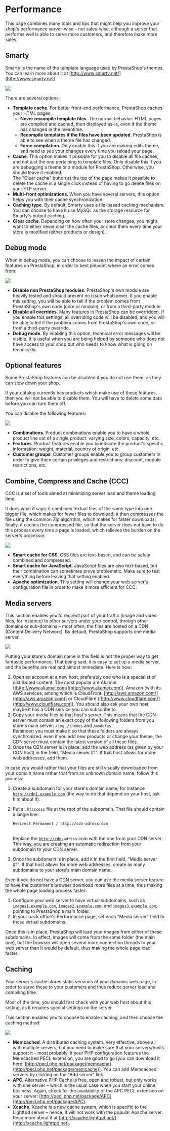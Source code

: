 # Performance

This page combines many tools and tips that might help you improve your shop's performance server-wise – not sales-wise, although a server that performs well is able to serve more customers, and therefore make more sales.

## Smarty <a href="performance-smarty" id="performance-smarty"></a>

Smarty is the name of the template language used by PrestaShop's themes. You can learn more about it at [http://www.smarty.net/](http://www.smarty.net).

![](<../../../.gitbook/assets/51839999 (4) (4) (4).png>)

There are several options:

* **Template cache**. For better front-end performance, PrestaShop caches your HTML pages.
  * **Never recompile template files**. The normal behavior: HTML pages are compiled and cached, then displayed as-is, even if the theme has changed in the meantime.
  * **Recompile templates if the files have been updated**. PrestaShop is able to see when a theme file has changed.
  * **Force compilation**. Only enable this if you are making edits theme, and need to see your changes every time you reload your page.
* **Cache**. This option makes it possible for you to disable all file caches, and not just the one pertaining to template files. Only disable this if you are debugging a theme or a module for PrestaShop. Otherwise, you should leave it enabled.\
  The "Clear cache" button at the top of the page makes it possible to delete the cache in a single click instead of having to go delete files on your FTP server.
* **Multi-front optimizations**. When you have several servers, this option helps you with their cache synchronization.
* **Caching type**. By default, Smarty uses a file-based caching mechanism. You can choose to have it use MySQL as the storage resource for Smarty's output caching.
* **Clear cache**. Depending on how often your store changes, you might want to either never clear the cache files, or clear them every time your store is modified (either products or design).

## Debug mode <a href="performance-debugmode" id="performance-debugmode"></a>

When in debug mode, you can choose to lessen the impact of certain features on PrestaShop, in order to best pinpoint where an error comes from:

![](<../../../.gitbook/assets/51840000 (4) (4).png>)

* **Disable non PrestaShop modules**. PrestaShop's own module are heavily tested and should present no issue whatsoever. If you enable this setting, you will be able to tell if the problem comes from PrestaShop's own code (core or module), or from a third-party module.
* **Disable all overrides**. Many features in PrestaShop can be overridden. If you enable this settings, all overriding code will be disabled, and you will be able to tell if the problem comes from PrestaShop's own code, or from a third-party override.
* **Debug mode**. By enabling this option, technical error messages will be visible. It is useful when you are being helped by someone who does not have access to your shop but who needs to know what is going on technically.

## Optional features <a href="performance-optionalfeatures" id="performance-optionalfeatures"></a>

Some PrestaShop features can be disabled if you do not use them, as they can slow down your shop.

If your catalog currently has products which make use of these features, then you will not be able to disable them. You will have to delete some data before you can turn them off.

You can disable the following features:

![](<../../../.gitbook/assets/43417621 (4) (4).png>)

* **Combinations**. Product combinations enable you to have a whole product line out of a single product: varying size, colors, capacity, etc.
* **Features**. Product features enable you to indicate the product's specific information: weight, material, country of origin, etc.
* **Customer groups**. Customer groups enable you to group customers in order to give them certain privileges and restrictions: discount, module restrictions, etc.

## Combine, Compress and Cache (CCC) <a href="performance-combine-compressandcache-ccc" id="performance-combine-compressandcache-ccc"></a>

CCC is a set of tools aimed at minimizing server load and theme loading time.

It does what it says: it combines textual files of the same type into one bigger file, which makes for fewer files to download; it then compresses the file using the common Zip algorithm, which makes for faster downloads; finally, it caches the compressed file, so that the server does not have to do this process every time a page is loaded, which relieves the burden on the server's processor.

![](<../../../.gitbook/assets/51840001 (4) (4) (1).png>)

* **Smart cache for CSS**. CSS files are text-based, and can be safely combined and compressed.
* **Smart cache for JavaScript**. JavaScript files are also text-based, but their combination can sometimes prove problematic. Make sure to test everything before leaving that setting enabled.
* **Apache optimization**. This setting will change your web server's configuration file in order to make it more efficient for CCC.

## Media servers <a href="performance-mediaservers" id="performance-mediaservers"></a>

This section enables you to redirect part of your traffic (image and video files, for instance) to other servers under your control, through other domains or sub-domains – most often, the files are hosted on a CDN (Content Delivery Network). By default, PrestaShop supports one media server.

![](<../../../.gitbook/assets/51840002 (4) (4) (2).png>)

Putting your store's domain name in this field is not the proper way to get fantastic performance. That being said, it is easy to set up a media server, and the benefits are real and almost immediate. Here is how:

1. Open an account at a new host, preferably one who is a specialist of distributed content. The most popular are Akamai ([http://www.akamai.com/](http://www.akamai.com)), Amazon (with its AWS services, among which is CloudFront: [http://aws.amazon.com/](http://aws.amazon.com)) or CloudFlare ([http://www.cloudflare.com/](http://www.cloudflare.com)). You should also ask your own host, maybe it has a CDN service you can subscribe to.
2. Copy your media files to that host's server. This means that the CDN server must contain an exact copy of the following folders from you store's main server: `/img`, `/themes` and `/modules`.\
   Reminder: you must make it so that these folders are always synchronized: even if you add new products or change your theme, the CDN server must contain the latest version of all these files.
3. Once the CDN server is in place, add the web address (as given by your CDN host) in the field, "Media server #1". If that host allows for more web addresses, add them.

In case you would rather that your files are still visually downloaded from your domain name rather that from an unknown domain name, follow this process:

1. Create a subdomain for your store's domain name, for instance [`http://cdn1.example.com`](http://cdn1.example.com) (the way to do that depend on your host, ask him about it).
2.  Put a `.htaccess` file at the root of the subdomain. That file should contain a single line:

    ```
    Redirect Permanent / http://cdn-adress.com
    ```

    \
    Replace the [`http://cdn-`](http://cdn-)`adress`.com with the one from your CDN server. This way, you are creating an automatic redirection from your subdomain to your CDN server.
3. Once the subdomain is in place, add it in the first field, "Media server #1". If that host allows for more web addresses, create as many subdomains to your store's main domain name.

Even if you do not have a CDN server, you can use the media server feature to have the customer's browser download more files at a time, thus making the whole page loading process faster:

1. Configure your web server to have virtual subdomains, such as [`images1.example.com`](http://images1.example.com), [`images2.example.com`](http://images2.example.com), and [`images3.example.com`](http://images3.example.com), pointing to PrestaShop's main folder.
2. In your back office's Performance page, set each "Media server" field to these virtual subdomains.

Once this is in place, PrestaShop will load your images from either of these subdomains. In effect, images will come from the some folder (the main one), but the browser will open several more connection threads to your web server than it would by default, thus making the whole page load faster.

## Caching <a href="performance-caching" id="performance-caching"></a>

Your server's cache stores static versions of your dynamic web page, in order to serve these to your customers and thus reduce server load and compiling time.

Most of the time, you should first check with your web host about this setting, as it requires special settings on the server.

This section enables you to choose to enable caching, and then choose the caching method:

![](<../../../.gitbook/assets/23789856 (4) (4) (2).png>)

* **Memcached**. A distributed caching system. Very effective, above all with multiple servers, but you need to make sure that your servers/hosts support it – most probably, if your PHP configuration features the Memcached PECL extension, you are good to go (you can download it here: [http://pecl.php.net/package/memcache](http://pecl.php.net/package/memcache)). You can add Memcached servers by clicking on the "Add server" link.
* **APC**. Alternative PHP Cache is free, open and robust, but only works with one server – which is the usual case when you start your online business. Again, check for the availability of the APC PECL extension on your server: [http://pecl.php.net/package/APC](http://pecl.php.net/package/APC).
* **Xcache**. Xcache is a new cache system, which is specific to the Lighttpd server – hence, it will not work with the popular Apache server. Read more about it at [http://xcache.lighttpd.net/](http://xcache.lighttpd.net).
